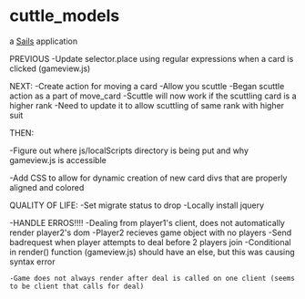 # cuttle_models

a [Sails](http://sailsjs.org) application

PREVIOUS
-Update selector.place using regular expressions when a card is clicked (gameview.js)


NEXT:
-Create action for moving a card
	-Allow you scuttle
		-Began scuttle action as a part of move_card
		-Scuttle will now work if the scuttling card is a higher rank
		-Need to update it to allow scuttling of same rank with higher suit


THEN:

-Figure out where js/localScripts directory is being put and why gameview.js is accessible

-Add CSS to allow for dynamic creation of new card divs that are properly aligned and colored

QUALITY OF LIFE:
-Set migrate status to drop
-Locally install jquery

-HANDLE ERROS!!!!
	-Dealing from player1's client, does not automatically render player2's dom
		-Player2 recieves game object with no players
	-Send badrequest when player attempts to deal before 2 players join
	-Conditional in render() function (gameview.js) should have an else, but this was causing syntax error

	-Game does not always render after deal is called on one client (seems to be client that calls for deal)
